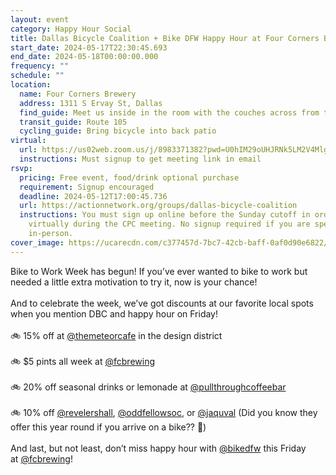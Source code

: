 ```yaml
---
layout: event
category: Happy Hour Social
title: Dallas Bicycle Coalition + Bike DFW Happy Hour at Four Corners Brewery
start_date: 2024-05-17T22:30:45.693
end_date: 2024-05-18T00:00:00.000
frequency: ""
schedule: ""
location:
  name: Four Corners Brewery
  address: 1311 S Ervay St, Dallas
  find_guide: Meet us inside in the room with the couches across from the bar
  transit_guide: Route 105
  cycling_guide: Bring bicycle into back patio
virtual:
  url: https://us02web.zoom.us/j/8983371382?pwd=U0hIM29oUHJRNk5LM2V4Mlg5N3BSUT09
  instructions: Must signup to get meeting link in email
rsvp:
  pricing: Free event, food/drink optional purchase
  requirement: Signup encouraged
  deadline: 2024-05-12T17:00:45.736
  url: https://actionnetwork.org/groups/dallas-bicycle-coalition
  instructions: You must sign up online before the Sunday cutoff in order to speak
    virtually during the CPC meeting. No signup required if you are speaking
    in-person.
cover_image: https://ucarecdn.com/c377457d-7bc7-42cb-baff-0af0d90e6822/-/crop/1356x763/0,561/-/preview/
---
```

Bike to Work Week has begun! If you’ve ever wanted to bike to work but needed a little extra motivation to try it, now is your chance!\
\
And to celebrate the week, we’ve got discounts at our favorite local spots when you mention DBC and happy hour on Friday!\
\
🚲 15% off at [@themeteorcafe](https://www.instagram.com/themeteorcafe/) in the design district\
\
🚲 $5 pints all week at [@fcbrewing](https://www.instagram.com/fcbrewing/)\
\
🚲 20% off seasonal drinks or lemonade at [@pullthroughcoffeebar](https://www.instagram.com/pullthroughcoffeebar/)\
\
🚲 10% off [@revelershall](https://www.instagram.com/revelershall/), [@oddfellowsoc](https://www.instagram.com/oddfellowsoc/), or [@jaquval](https://www.instagram.com/jaquval/) (Did you know they offer this year round if you arrive on a bike?? 🎉)\
\
And last, but not least, don’t miss happy hour with [@bikedfw](https://www.instagram.com/bikedfw/) this Friday at [@fcbrewing](https://www.instagram.com/fcbrewing/)!